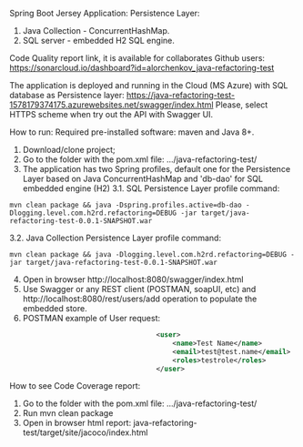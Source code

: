 Spring Boot Jersey Application:
Persistence Layer: 
1. Java Collection - ConcurrentHashMap.
2. SQL server - embedded H2 SQL engine.

Code Quality report link, it is available for collaborates Github users:
https://sonarcloud.io/dashboard?id=alorchenkov_java-refactoring-test

The application is deployed and running in the Cloud (MS Azure) with SQL database
as Persistence layer:
https://java-refactoring-test-1578179374175.azurewebsites.net/swagger/index.html
Please, select HTTPS scheme when try out the API with Swagger UI.

How to run:
Required pre-installed software: maven and Java 8+.
1. Download/clone project;
2. Go to the folder with the pom.xml file: .../java-refactoring-test/
3. The application has two Spring profiles, default one for the Persistence Layer based on Java ConcurrentHashMap
and 'db-dao' for SQL embedded engine (H2)
3.1. SQL Persistence Layer profile command:
```
mvn clean package && java -Dspring.profiles.active=db-dao -Dlogging.level.com.h2rd.refactoring=DEBUG -jar target/java-refactoring-test-0.0.1-SNAPSHOT.war
```
3.2. Java Collection Persistence Layer profile command:
```
mvn clean package && java -Dlogging.level.com.h2rd.refactoring=DEBUG -jar target/java-refactoring-test-0.0.1-SNAPSHOT.war
 ```
4. Open in browser http://localhost:8080/swagger/index.html
5. Use Swagger or any REST client (POSTMAN, soapUI, etc) and http://localhost:8080/rest/users/add operation to populate the embedded store.
6. POSTMAN example of User request:
```xml
                                    <user>
                                        <name>Test Name</name>
                                        <email>test@test.name</email>
                                        <roles>testrole</roles>
                                    </user>
```
How to see Code Coverage report:
1. Go to the folder with the pom.xml file: .../java-refactoring-test/
2. Run mvn clean package
3. Open in browser html report: java-refactoring-test/target/site/jacoco/index.html

